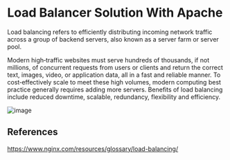  # Load Balancer Solution With Apache

Load balancing refers to efficiently distributing incoming network traffic across a group of backend servers, also known as a server farm or server pool.

Modern high‑traffic websites must serve hundreds of thousands, if not millions, of concurrent requests from users or clients and return the correct text, images, video, or application data, all in a fast and reliable manner. To cost‑effectively scale to meet these high volumes, modern computing best practice generally requires adding more servers. Benefits of load balancing include reduced downtime, scalable, redundancy, flexibility and efficiency.

![image](https://user-images.githubusercontent.com/78841364/114626197-596d9480-9c81-11eb-8e7b-d3c761f468b2.png)




## References

https://www.nginx.com/resources/glossary/load-balancing/
